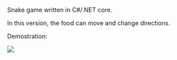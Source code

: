 Snake game written in C#/.NET core.

In this version, the food can move and change directions.

Demostration:

![](https://media.giphy.com/media/JvSpxzfG35AKAIEw2S/giphy.gif)